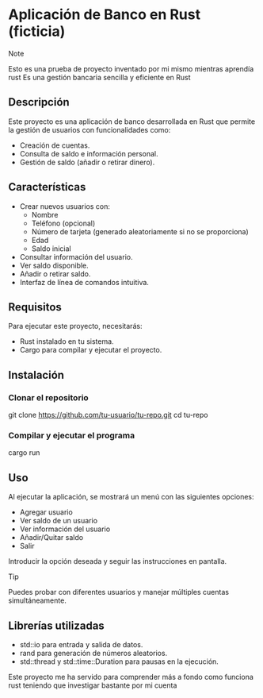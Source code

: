 # Aplicación de Banco en Rust (ficticia)

>[!NOTE]
>Esto es una prueba de proyecto inventado por mi mismo mientras aprendía rust
>Es una gestión bancaria sencilla y eficiente en Rust

## Descripción

Este proyecto es una aplicación de banco desarrollada en Rust que permite la gestión de usuarios con funcionalidades como:
- Creación de cuentas.
- Consulta de saldo e información personal.
- Gestión de saldo (añadir o retirar dinero).

## Características

- Crear nuevos usuarios con:
  - Nombre
  - Teléfono (opcional)
  - Número de tarjeta (generado aleatoriamente si no se proporciona)
  - Edad
  - Saldo inicial
- Consultar información del usuario.
- Ver saldo disponible.
- Añadir o retirar saldo.
- Interfaz de línea de comandos intuitiva.

## Requisitos
Para ejecutar este proyecto, necesitarás:
- Rust instalado en tu sistema.
- Cargo para compilar y ejecutar el proyecto.

## Instalación
### Clonar el repositorio
git clone https://github.com/tu-usuario/tu-repo.git
cd tu-repo

### Compilar y ejecutar el programa
cargo run

## Uso

Al ejecutar la aplicación, se mostrará un menú con las siguientes opciones:
- Agregar usuario
- Ver saldo de un usuario
- Ver información del usuario
- Añadir/Quitar saldo
- Salir

Introducir la opción deseada y seguir las instrucciones en pantalla.

>[!TIP]
> Puedes probar con diferentes usuarios y manejar múltiples cuentas simultáneamente.

## Librerías utilizadas
- std::io para entrada y salida de datos.
- rand para generación de números aleatorios.
- std::thread y std::time::Duration para pausas en la ejecución.

Este proyecto me ha servido para comprender más a fondo como funciona rust teniendo que investigar bastante por mi cuenta
